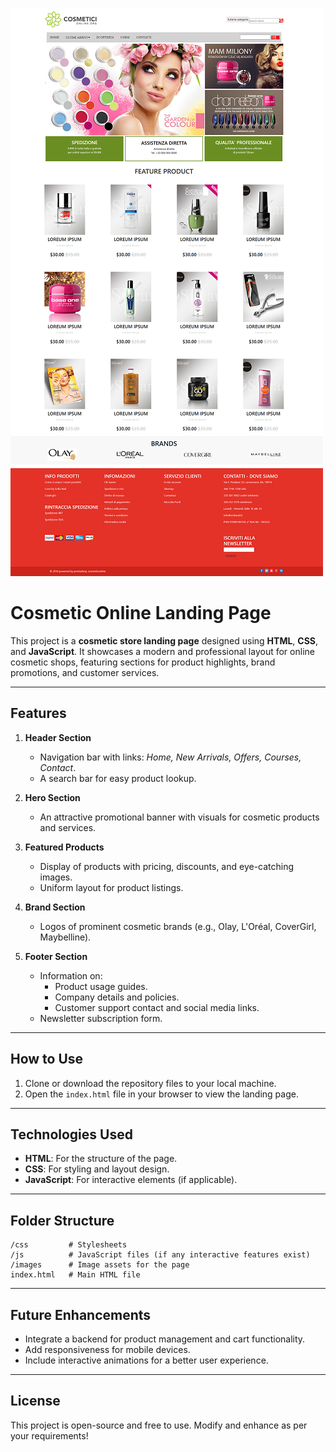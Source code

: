 ![Screenshot](./screenshot.png)

# Cosmetic Online Landing Page

This project is a **cosmetic store landing page** designed using **HTML**, **CSS**, and **JavaScript**. It showcases a modern and professional layout for online cosmetic shops, featuring sections for product highlights, brand promotions, and customer services.

---

## Features

1. **Header Section**

   - Navigation bar with links: _Home, New Arrivals, Offers, Courses, Contact_.
   - A search bar for easy product lookup.

2. **Hero Section**

   - An attractive promotional banner with visuals for cosmetic products and services.

3. **Featured Products**

   - Display of products with pricing, discounts, and eye-catching images.
   - Uniform layout for product listings.

4. **Brand Section**

   - Logos of prominent cosmetic brands (e.g., Olay, L'Oréal, CoverGirl, Maybelline).

5. **Footer Section**
   - Information on:
     - Product usage guides.
     - Company details and policies.
     - Customer support contact and social media links.
   - Newsletter subscription form.

---

## How to Use

1. Clone or download the repository files to your local machine.
2. Open the `index.html` file in your browser to view the landing page.

---

## Technologies Used

- **HTML**: For the structure of the page.
- **CSS**: For styling and layout design.
- **JavaScript**: For interactive elements (if applicable).

---

## Folder Structure

```
/css         # Stylesheets
/js          # JavaScript files (if any interactive features exist)
/images      # Image assets for the page
index.html   # Main HTML file
```

---

## Future Enhancements

- Integrate a backend for product management and cart functionality.
- Add responsiveness for mobile devices.
- Include interactive animations for a better user experience.

---

## License

This project is open-source and free to use. Modify and enhance as per your requirements!
